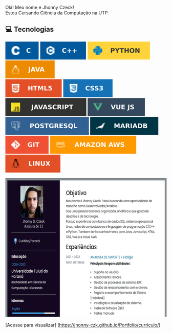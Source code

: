 Olá! Meu nome é Jhonny Czeck!  
Estou Cursando Ciência da Computação na UTP. 

## 💻 Tecnologias
![C](./img/c.svg)
![C++](./img/cpp.svg)
![Python](./img/python.svg)
![Java](./img/java.svg)  
![HTML](./img/html.svg)
![CSS](./img/css.svg) 
![Javascript](./img/javascript.svg)
![Vue](./img/vue.svg)  
![Postgresql](./img/postg.svg) 
![SQL](./img/mariadb.svg)
![GIT](./img/git.svg)
![AWS](./img/AWS.svg)
![Linux](./img/linux.svg)

<img src="./img/preview.png" width="534" height="435" />

[Acesse para visualizar] (https://jhonny-czk.github.io/Portfolio/curriculo/)
